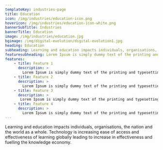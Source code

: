 ```yaml
---
templateKey: industries-page
title: Education
icon: /img/industries/education-icon.png
hovericon: /img/industries/education-icon-white.png
bannerSubTitle: Industries
bannerTitle: Education
image: /img/industries/education.jpg
bgimage: /img/digital-evolution/digital-evolution1.jpg
heading: Education
subheading: Learning and education impacts individuals, organisations, the nation and the world as a whole. Technology is increasing ease of access and effectiveness of learning globally leading to increase in effectiveness and fuelling the knowledge economy.
featuresubheading: Lorem Ipsum is simply dummy text of the printing and typesetting industry. Lorem Ipsum has been the industry's standard dummy text
features:
    - title: Feature 1
      description: >
        Lorem Ipsum is simply dummy text of the printing and typesetting industry. Lorem Ipsum has been the industry's standard dummy text ever since the 1500s.
    - title: Feature 2
      description: >
        Lorem Ipsum is simply dummy text of the printing and typesetting industry. Lorem Ipsum has been the industry's standard dummy text ever since the 1500s.
    - title: Feature 3
      description: >
       Lorem Ipsum is simply dummy text of the printing and typesetting industry. Lorem Ipsum has been the industry's standard dummy text ever since the 1500s.
    - title: Feature 4
      description: >
        Lorem Ipsum is simply dummy text of the printing and typesetting industry. Lorem Ipsum has been the industry's standard dummy text ever since the 1500s.
---
```


Learning and education impacts individuals, organisations, the nation and the world as a whole. Technology is increasing ease of access and effectiveness of learning globally leading to increase in effectiveness and fuelling the knowledge economy.
